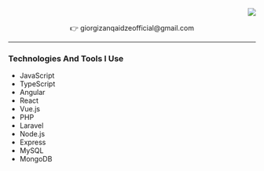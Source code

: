 <img align="right" src="https://visitor-badge.laobi.icu/badge?page_id=GiorgiZankaidze.GiorgiZankaidze" />

<br/>
 
<div align="center"> 
  <p>👉 giorgizanqaidzeofficial@gmail.com</p>
</div>

<hr/>
 
### Technologies And Tools I Use
- JavaScript
- TypeScript
- Angular
- React
- Vue.js
- PHP
- Laravel
- Node.js
- Express
- MySQL
- MongoDB

